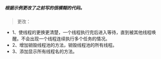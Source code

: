 ##### 根据示例更改了之前写的很模糊的代码。
> 更改： 
* 1、使线程的更换更清楚，一个线程执行完后进入等待，直到被其他线程唤醒。不会出现一个线程连续执行多个任务的情况。
* 2、增加销毁线程池的方法，销毁线程池的所有线程。
* 3、添加显示所有线程名的方法。
